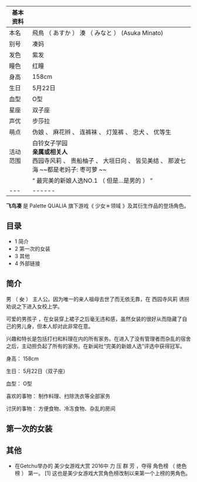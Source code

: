 |  **基本资料**  ||
|---|---|
|本名  |  飛鳥  （  あすか  ）  湊  （  みなと  ）  (Asuka Minato)   |
|别号  |  凑妈   |
|发色  |  紫发   |
|瞳色  |  红瞳   |
|身高  |  158cm   |
|生日  |  5月22日   |
|血型  |  O型   |
|星座  |  双子座   |
|声优  |  步莎拉   |
|萌点  |  伪娘  、  麻花辫  、  连裤袜  、  灯笼裤  、  忠犬  、  优等生   |
|活动范围  |  白铃女子学园   <br>**亲属或相关人**  <br>西园寺风莉  、  贵船柚子  、  大垣日向  、  皆见美结  、  那波七海  ~~都是老妈子: 枣可萝  ~~  <br>  |
||  “    最完美的新娘人选NO.1  （  但是…是男的  ）    ”|
|---|------|
  
**飞鸟凑** 是  Palette QUALIA  旗下游戏《  少女＊领域  》及其衍生作品的登场角色。

##  目录

  * 1  简介 
  * 2  第一次的女装 
  * 3  其他 
  * 4  外部链接 

##  简介

男  （  ~~女~~ ）  主人公。因为唯一的亲人祖母去世了而无依无靠，在  西园寺风莉  诱拐劝说之下进入女校上学。

可爱的男孩子  ，在女装穿上裙子之后毫无违和感，虽然女装的很好从而隐藏了自己的男儿身，但本人却对此非常在意。

兴趣和特长是包括打扫和料理在内的所有家务。在进入了没有管理者而杂乱的宿舍之后，主动担负起了所有的家务。在新闻社“完美的新娘人选”评选中获得冠军。

身高：  158cm

生日：  5月22日（双子座）

血型：  O型

喜欢的事物：  制作料理、扫除洗衣等全部家务

讨厌的事物：  方便食物、冷冻食物、杂乱的房间

##  第一次的女装

##  其他

  * 在Getchu举办的  美少女游戏大赏  2016中  力  压  群  芳  ，夺得  角色榜  （  绝色榜  ）  第一。  [1]  这也是美少女游戏大赏角色榜改制以来第一个上榜的男角色。 